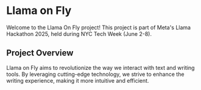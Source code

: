 # Llama on Fly

Welcome to the Llama On Fly project! This project is part of Meta's Llama Hackathon 2025, held during NYC Tech Week (June 2-8).

## Project Overview

Llama on Fly aims to revolutionize the way we interact with text and writing tools. By leveraging cutting-edge technology, we strive to enhance the writing experience, making it more intuitive and efficient.